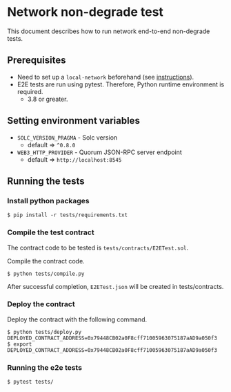 # Network non-degrade test

This document describes how to run network end-to-end non-degrade tests.

## Prerequisites

- Need to set up a `local-network` beforehand (see [instructions](https://github.com/BoostryJP/ibet-Network/tree/develop/local-network)).
- E2E tests are run using pytest. Therefore, Python runtime environment is required.
  - 3.8 or greater.

## Setting environment variables

- `SOLC_VERSION_PRAGMA` - Solc version 
  - default => `^0.8.0`
- `WEB3_HTTP_PROVIDER` - Quorum JSON-RPC server endpoint
  - default => `http://localhost:8545`
  
## Running the tests

### Install python packages

```shell
$ pip install -r tests/requirements.txt
```

### Compile the test contract

The contract code to be tested is `tests/contracts/E2ETest.sol`.

Compile the contract code.

````shell
$ python tests/compile.py 
````

After successful completion, `E2ETest.json` will be created in tests/contracts.

### Deploy the contract

Deploy the contract with the following command.

```shell
$ python tests/deploy.py 
DEPLOYED_CONTRACT_ADDRESS=0x79448CB02a0F8cff71005963075187aAD9a050f3
$ export DEPLOYED_CONTRACT_ADDRESS=0x79448CB02a0F8cff71005963075187aAD9a050f3
```

### Running the e2e tests

```shell
$ pytest tests/
```
